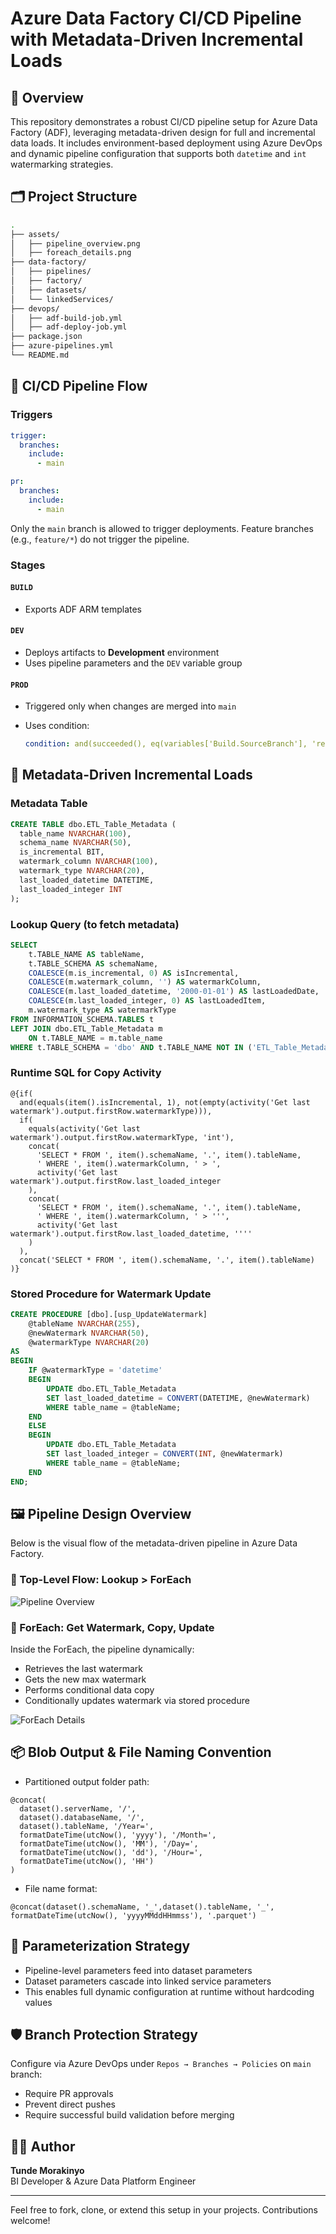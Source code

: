 
# Azure Data Factory CI/CD Pipeline with Metadata-Driven Incremental Loads

## 📘 Overview

This repository demonstrates a robust CI/CD pipeline setup for Azure Data Factory (ADF), leveraging metadata-driven design for full and incremental data loads. It includes environment-based deployment using Azure DevOps and dynamic pipeline configuration that supports both `datetime` and `int` watermarking strategies.

## 🗂 Project Structure

```bash
.
├── assets/
│   ├── pipeline_overview.png
│   ├── foreach_details.png
├── data-factory/
│   ├── pipelines/
│   ├── factory/
│   ├── datasets/
│   └── linkedServices/
├── devops/
│   ├── adf-build-job.yml
│   ├── adf-deploy-job.yml
├── package.json
├── azure-pipelines.yml
└── README.md
```

## 🚀 CI/CD Pipeline Flow

### Triggers

```yaml
trigger:
  branches:
    include:
      - main

pr:
  branches:
    include:
      - main
```

Only the `main` branch is allowed to trigger deployments. Feature branches (e.g., `feature/*`) do not trigger the pipeline.

### Stages

#### `BUILD`

- Exports ADF ARM templates

#### `DEV`

- Deploys artifacts to **Development** environment
- Uses pipeline parameters and the `DEV` variable group

#### `PROD`

- Triggered only when changes are merged into `main`
- Uses condition:

  ```yaml
  condition: and(succeeded(), eq(variables['Build.SourceBranch'], 'refs/heads/main'))
  ```

## 🔁 Metadata-Driven Incremental Loads

### Metadata Table

```sql
CREATE TABLE dbo.ETL_Table_Metadata (
  table_name NVARCHAR(100),
  schema_name NVARCHAR(50),
  is_incremental BIT,
  watermark_column NVARCHAR(100),
  watermark_type NVARCHAR(20),
  last_loaded_datetime DATETIME,
  last_loaded_integer INT
);
```

### Lookup Query (to fetch metadata)

```sql
SELECT 
    t.TABLE_NAME AS tableName,
    t.TABLE_SCHEMA AS schemaName,
    COALESCE(m.is_incremental, 0) AS isIncremental,
    COALESCE(m.watermark_column, '') AS watermarkColumn,
    COALESCE(m.last_loaded_datetime, '2000-01-01') AS lastLoadedDate,
    COALESCE(m.last_loaded_integer, 0) AS lastLoadedItem,
    m.watermark_type AS watermarkType
FROM INFORMATION_SCHEMA.TABLES t
LEFT JOIN dbo.ETL_Table_Metadata m
    ON t.TABLE_NAME = m.table_name
WHERE t.TABLE_SCHEMA = 'dbo' AND t.TABLE_NAME NOT IN ('ETL_Table_Metadata')
```

### Runtime SQL for Copy Activity

```expression
@{if(
  and(equals(item().isIncremental, 1), not(empty(activity('Get last watermark').output.firstRow.watermarkType))),
  if(
    equals(activity('Get last watermark').output.firstRow.watermarkType, 'int'),
    concat(
      'SELECT * FROM ', item().schemaName, '.', item().tableName,
      ' WHERE ', item().watermarkColumn, ' > ',
      activity('Get last watermark').output.firstRow.last_loaded_integer
    ),
    concat(
      'SELECT * FROM ', item().schemaName, '.', item().tableName,
      ' WHERE ', item().watermarkColumn, ' > ''',
      activity('Get last watermark').output.firstRow.last_loaded_datetime, ''''
    )
  ),
  concat('SELECT * FROM ', item().schemaName, '.', item().tableName)
)}
```

### Stored Procedure for Watermark Update

```sql
CREATE PROCEDURE [dbo].[usp_UpdateWatermark]
    @tableName NVARCHAR(255),
    @newWatermark NVARCHAR(50),
    @watermarkType NVARCHAR(20)
AS
BEGIN
    IF @watermarkType = 'datetime'
    BEGIN
        UPDATE dbo.ETL_Table_Metadata
        SET last_loaded_datetime = CONVERT(DATETIME, @newWatermark)
        WHERE table_name = @tableName;
    END
    ELSE
    BEGIN
        UPDATE dbo.ETL_Table_Metadata
        SET last_loaded_integer = CONVERT(INT, @newWatermark)
        WHERE table_name = @tableName;
    END
END;
```

## 🖼 Pipeline Design Overview

Below is the visual flow of the metadata-driven pipeline in Azure Data Factory.

### 🔄 Top-Level Flow: Lookup > ForEach

![Pipeline Overview](assets/pipeline_overview.png)

### 🧠 ForEach: Get Watermark, Copy, Update

Inside the ForEach, the pipeline dynamically:

- Retrieves the last watermark
- Gets the new max watermark
- Performs conditional data copy
- Conditionally updates watermark via stored procedure

![ForEach Details](assets/foreach_details.png)

## 📦 Blob Output & File Naming Convention

- Partitioned output folder path:

```expression
@concat(
  dataset().serverName, '/',
  dataset().databaseName, '/',
  dataset().tableName, '/Year=',
  formatDateTime(utcNow(), 'yyyy'), '/Month=',
  formatDateTime(utcNow(), 'MM'), '/Day=',
  formatDateTime(utcNow(), 'dd'), '/Hour=',
  formatDateTime(utcNow(), 'HH')
)
```

- File name format:

```expression
@concat(dataset().schemaName, '_',dataset().tableName, '_', formatDateTime(utcNow(), 'yyyyMMddHHmmss'), '.parquet')
```

## 🧠 Parameterization Strategy

- Pipeline-level parameters feed into dataset parameters
- Dataset parameters cascade into linked service parameters
- This enables full dynamic configuration at runtime without hardcoding values

## 🛡 Branch Protection Strategy

Configure via Azure DevOps under `Repos → Branches → Policies` on `main` branch:

- Require PR approvals
- Prevent direct pushes
- Require successful build validation before merging

## 👨‍💻 Author

**Tunde Morakinyo**  
BI Developer & Azure Data Platform Engineer

---

Feel free to fork, clone, or extend this setup in your projects. Contributions welcome!
